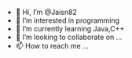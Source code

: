 - 👋 Hi, I’m @Jaisn82
- 👀 I’m interested in programming
- 🌱 I’m currently learning Java,C++
- 💞️ I’m looking to collaborate on ...
- 📫 How to reach me ...

<!---
Jaisn82/Jaisn82 is a ✨ special ✨ repository because its `README.md` (this file) appears on your GitHub profile.
You can click the Preview link to take a look at your changes.
--->
